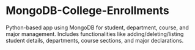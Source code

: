 # MongoDB-College-Enrollments
Python-based app using MongoDB for student, department, course, and major management. Includes functionalities like adding/deleting/listing student details, departments, course sections, and major declarations.
